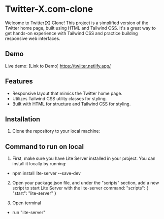 # Twitter-X.com-clone
Welcome to Twitter(X) Clone! This project is a simplified version of the Twitter home page, built using HTML and Tailwind CSS. It's a great way to get hands-on experience with Tailwind CSS and practice building responsive web interfaces.

## Demo

Live demo: [Link to Demo] https://twiiter.netlify.app/

## Features

- Responsive layout that mimics the Twitter home page.
- Utilizes Tailwind CSS utility classes for styling.
- Built with HTML for structure and Tailwind CSS for styling.

## Installation

1. Clone the repository to your local machine:

## Command to run on local
1. First, make sure you have Lite Server installed in your project. You can install it locally by running:
- npm install lite-server --save-dev

2. Open your package.json file, and under the "scripts" section, add a new script to start Lite Server with the lite-server command:
"scripts": {
  "start": "lite-server"
}

3. Open terminal
- run "lite-server"

